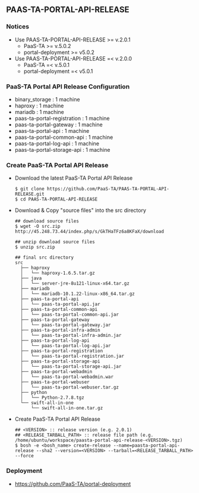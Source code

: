 ## PAAS-TA-PORTAL-API-RELEASE     

### Notices     
  - Use PAAS-TA-PORTAL-API-RELEASE >= v.2.0.1    
    - PaaS-TA >= v.5.0.2    
    - portal-deployment >= v5.0.2    
  - Use PAAS-TA-PORTAL-API-RELEASE =< v.2.0.0    
    - PaaS-TA =< v.5.0.1   
    - portal-deployment =< v5.0.1    

### PaaS-TA Portal API Release Configuration   

  - binary_storage : 1 machine   
  - haproxy : 1 machine   
  - mariadb : 1 machine   
  - paas-ta-portal-registration : 1 machine   
  - paas-ta-portal-gateway : 1 machine   
  - paas-ta-portal-api : 1 machine   
  - paas-ta-portal-common-api : 1 machine   
  - paas-ta-portal-log-api : 1 machine   
  - paas-ta-portal-storage-api : 1 machine   

### Create PaaS-TA Portal API Release   
  - Download the latest PaaS-TA Portal API Release   
    ```   
    $ git clone https://github.com/PaaS-TA/PAAS-TA-PORTAL-API-RELEASE.git   
    $ cd PAAS-TA-PORTAL-API-RELEASE   
    ```
  - Download & Copy "source files" into the src directory   
    ```   
    ## download source files      
    $ wget -O src.zip http://45.248.73.44/index.php/s/GkTHaTFz6a8KFaX/download   
         
    ## unzip download source files   
    $ unzip src.zip   

    ## final src directory   
    src   
      ├── haproxy   
      │   └── haproxy-1.6.5.tar.gz   
      ├── java   
      │   └── server-jre-8u121-linux-x64.tar.gz   
      ├── mariadb   
      │   └── mariadb-10.1.22-linux-x86_64.tar.gz   
      ├── paas-ta-portal-api   
      │   └── paas-ta-portal-api.jar   
      ├── paas-ta-portal-common-api   
      │   └── paas-ta-portal-common-api.jar   
      ├── paas-ta-portal-gateway   
      │   └── paas-ta-portal-gateway.jar   
      ├── paas-ta-portal-infra-admin   
      │   └── paas-ta-portal-infra-admin.jar   
      ├── paas-ta-portal-log-api   
      │   └── paas-ta-portal-log-api.jar   
      ├── paas-ta-portal-registration   
      │   └── paas-ta-portal-registration.jar   
      ├── paas-ta-portal-storage-api   
      │   └── paas-ta-portal-storage-api.jar   
      ├── paas-ta-portal-webadmin   
      │   └── paas-ta-portal-webadmin.war   
      ├── paas-ta-portal-webuser   
      │   └── paas-ta-portal-webuser.tar.gz   
      ├── python   
      │   └── Python-2.7.8.tgz   
      └── swift-all-in-one   
          └── swift-all-in-one.tar.gz   
    ```   
  - Create PaaS-TA Portal API Release   
    ```   
    ## <VERSION> :: release version (e.g. 2.0.1)   
    ## <RELEASE_TARBALL_PATH> :: release file path (e.g. /home/ubuntu/workspace/paasta-portal-api-release-<VERSION>.tgz)   
    $ bosh -e <bosh_name> create-release --name=paasta-portal-api-release --sha2 --version=<VERSION> --tarball=<RELEASE_TARBALL_PATH> --force   
    ```   
### Deployment
- https://github.com/PaaS-TA/portal-deployment   
